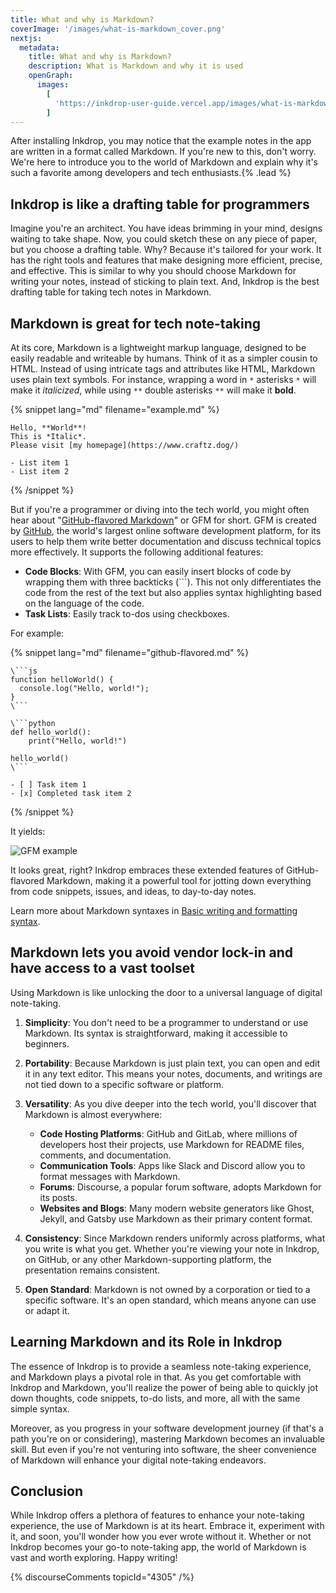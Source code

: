 ```yaml
---
title: What and why is Markdown?
coverImage: '/images/what-is-markdown_cover.png'
nextjs:
  metadata:
    title: What and why is Markdown?
    description: What is Markdown and why it is used
    openGraph:
      images:
        [
          'https://inkdrop-user-guide.vercel.app/images/what-is-markdown_cover.png',
        ]
---
```


After installing Inkdrop, you may notice that the example notes in the app are written in a format called Markdown. If you're new to this, don't worry. We're here to introduce you to the world of Markdown and explain why it's such a favorite among developers and tech enthusiasts.{% .lead %}

## Inkdrop is like a drafting table for programmers

Imagine you're an architect. You have ideas brimming in your mind, designs waiting to take shape.
Now, you could sketch these on any piece of paper, but you choose a drafting table.
Why? Because it's tailored for your work.
It has the right tools and features that make designing more efficient, precise, and effective.
This is similar to why you should choose Markdown for writing your notes, instead of sticking to plain text.
And, Inkdrop is the best drafting table for taking tech notes in Markdown.

## Markdown is great for tech note-taking

At its core, Markdown is a lightweight markup language, designed to be easily readable and writeable by humans. Think of it as a simpler cousin to HTML. Instead of using intricate tags and attributes like HTML, Markdown uses plain text symbols. For instance, wrapping a word in `*` asterisks `*` will make it _italicized_, while using `**` double asterisks `**` will make it **bold**.

{% snippet lang="md" filename="example.md" %}

```
Hello, **World**!
This is *Italic*.
Please visit [my homepage](https://www.craftz.dog/)

- List item 1
- List item 2
```

{% /snippet %}

But if you're a programmer or diving into the tech world, you might often hear about "[GitHub-flavored Markdown](https://docs.github.com/en/get-started/writing-on-github/getting-started-with-writing-and-formatting-on-github/basic-writing-and-formatting-syntax)" or GFM for short.
GFM is created by [GitHub](https://github.com/), the world's largest online software development platform, for its users to help them write better documentation and discuss technical topics more effectively.
It supports the following additional features:

- **Code Blocks**: With GFM, you can easily insert blocks of code by wrapping them with three backticks (\```). This not only differentiates the code from the rest of the text but also applies syntax highlighting based on the language of the code.
- **Task Lists**: Easily track to-dos using checkboxes.

For example:

{% snippet lang="md" filename="github-flavored.md" %}

````
\```js
function helloWorld() {
  console.log("Hello, world!");
}
\```

\```python
def hello_world():
    print("Hello, world!")

hello_world()
\```

- [ ] Task item 1
- [x] Completed task item 2
````

{% /snippet %}

It yields:

![GFM example](/images/what-is-markdown_gfm-example.png)

It looks great, right?
Inkdrop embraces these extended features of GitHub-flavored Markdown, making it a powerful tool for jotting down everything from code snippets, issues, and ideas, to day-to-day notes.

Learn more about Markdown syntaxes in [Basic writing and formatting syntax](/writing/basic-writing-and-formatting-syntax).

## Markdown lets you avoid vendor lock-in and have access to a vast toolset

Using Markdown is like unlocking the door to a universal language of digital note-taking.

1. **Simplicity**: You don't need to be a programmer to understand or use Markdown. Its syntax is straightforward, making it accessible to beginners.

2. **Portability**: Because Markdown is just plain text, you can open and edit it in any text editor. This means your notes, documents, and writings are not tied down to a specific software or platform.

3. **Versatility**: As you dive deeper into the tech world, you'll discover that Markdown is almost everywhere:

   - **Code Hosting Platforms**: GitHub and GitLab, where millions of developers host their projects, use Markdown for README files, comments, and documentation.
   - **Communication Tools**: Apps like Slack and Discord allow you to format messages with Markdown.
   - **Forums**: Discourse, a popular forum software, adopts Markdown for its posts.
   - **Websites and Blogs**: Many modern website generators like Ghost, Jekyll, and Gatsby use Markdown as their primary content format.

4. **Consistency**: Since Markdown renders uniformly across platforms, what you write is what you get. Whether you're viewing your note in Inkdrop, on GitHub, or any other Markdown-supporting platform, the presentation remains consistent.

5. **Open Standard**: Markdown is not owned by a corporation or tied to a specific software. It's an open standard, which means anyone can use or adapt it.

## Learning Markdown and its Role in Inkdrop

The essence of Inkdrop is to provide a seamless note-taking experience, and Markdown plays a pivotal role in that. As you get comfortable with Inkdrop and Markdown, you'll realize the power of being able to quickly jot down thoughts, code snippets, to-do lists, and more, all with the same simple syntax.

Moreover, as you progress in your software development journey (if that's a path you're on or considering), mastering Markdown becomes an invaluable skill. But even if you're not venturing into software, the sheer convenience of Markdown will enhance your digital note-taking endeavors.

## Conclusion

While Inkdrop offers a plethora of features to enhance your note-taking experience, the use of Markdown is at its heart. Embrace it, experiment with it, and soon, you'll wonder how you ever wrote without it. Whether or not Inkdrop becomes your go-to note-taking app, the world of Markdown is vast and worth exploring. Happy writing!

{% discourseComments topicId="4305" /%}
